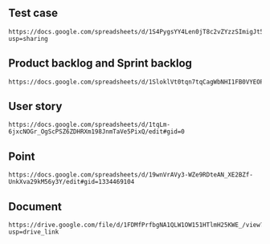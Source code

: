 ## Test case

```hash
https://docs.google.com/spreadsheets/d/1S4PygsYY4Len0jT8c2vZYzzSImigJt5rithPmcvuvck/edit?usp=sharing
```

## Product backlog and Sprint backlog

```hash
https://docs.google.com/spreadsheets/d/1SloklVt0tqn7tqCagWbNHI1FB0VYEOPQElu51X16FM4/edit#gid=1270552680
```

## User story

```hash
https://docs.google.com/spreadsheets/d/1tqLm-6jxcNOGr_OgScPSZ6ZDHRXm198JnmTaVe5PixQ/edit#gid=0
```

## Point

```hash
https://docs.google.com/spreadsheets/d/19wnVrAVy3-WZe9RDteAN_XE2BZf-UnkXva29kM56y3Y/edit#gid=1334469104
```

## Document

```hash
https://drive.google.com/file/d/1FDMfPrfbgNA1QLW1OW151HTlmH25KWE_/view?usp=drive_link
```
